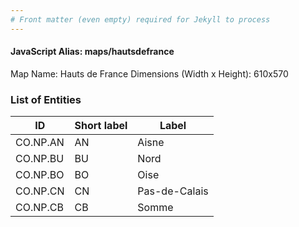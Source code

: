 ```yaml
---
# Front matter (even empty) required for Jekyll to process
---
```


#### JavaScript Alias: maps/hautsdefrance

Map Name: Hauts de France
Dimensions (Width x Height): 610x570





### List of Entities

ID | Short label | Label
---|---|---|
CO.NP.AN|AN|Aisne
CO.NP.BU|BU|Nord
CO.NP.BO|BO|Oise
CO.NP.CN|CN|Pas-de-Calais
CO.NP.CB|CB|Somme